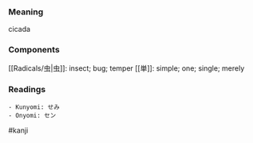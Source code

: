 ### Meaning

cicada

### Components

[[Radicals/虫|虫]]: insect; bug; temper [[単]]: simple; one; single; merely

### Readings

```
- Kunyomi: せみ
- Onyomi: セン
```

#kanji